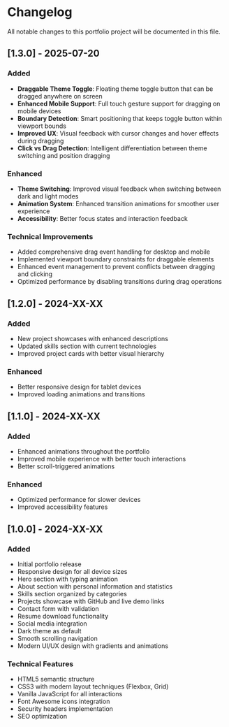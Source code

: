 # Changelog

All notable changes to this portfolio project will be documented in this file.

## [1.3.0] - 2025-07-20

### Added
- **Draggable Theme Toggle**: Floating theme toggle button that can be dragged anywhere on screen
- **Enhanced Mobile Support**: Full touch gesture support for dragging on mobile devices
- **Boundary Detection**: Smart positioning that keeps toggle button within viewport bounds
- **Improved UX**: Visual feedback with cursor changes and hover effects during dragging
- **Click vs Drag Detection**: Intelligent differentiation between theme switching and position dragging

### Enhanced
- **Theme Switching**: Improved visual feedback when switching between dark and light modes
- **Animation System**: Enhanced transition animations for smoother user experience
- **Accessibility**: Better focus states and interaction feedback

### Technical Improvements
- Added comprehensive drag event handling for desktop and mobile
- Implemented viewport boundary constraints for draggable elements
- Enhanced event management to prevent conflicts between dragging and clicking
- Optimized performance by disabling transitions during drag operations

## [1.2.0] - 2024-XX-XX

### Added
- New project showcases with enhanced descriptions
- Updated skills section with current technologies
- Improved project cards with better visual hierarchy

### Enhanced
- Better responsive design for tablet devices
- Improved loading animations and transitions

## [1.1.0] - 2024-XX-XX

### Added
- Enhanced animations throughout the portfolio
- Improved mobile experience with better touch interactions
- Better scroll-triggered animations

### Enhanced
- Optimized performance for slower devices
- Improved accessibility features

## [1.0.0] - 2024-XX-XX

### Added
- Initial portfolio release
- Responsive design for all device sizes
- Hero section with typing animation
- About section with personal information and statistics
- Skills section organized by categories
- Projects showcase with GitHub and live demo links
- Contact form with validation
- Resume download functionality
- Social media integration
- Dark theme as default
- Smooth scrolling navigation
- Modern UI/UX design with gradients and animations

### Technical Features
- HTML5 semantic structure
- CSS3 with modern layout techniques (Flexbox, Grid)
- Vanilla JavaScript for all interactions
- Font Awesome icons integration
- Security headers implementation
- SEO optimization

